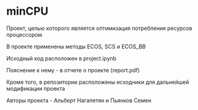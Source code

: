 # minCPU
Проект, целью которого является оптимизация потребления ресурсов процессором

В проекте применены методы ECOS, SCS и ECOS_BB

Исходный код расположен в project.ipynb

Пояснение к нему - в отчете о проекте (report.pdf)

Кроме того, в репозитории расположены исходники для дальнейшей модификации проекта

Авторы проекта - Альберт Нагапетян и Пьянков Семен

